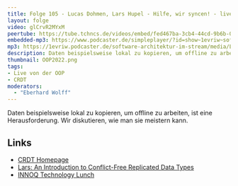 ```yaml
---
title: Folge 105 - Lucas Dohmen, Lars Hupel - Hilfe, wir syncen! - live von der OOP
layout: folge
video: glCrvR2MYxM
peertube: https://tube.tchncs.de/videos/embed/fed467ba-3cb4-44cd-9b6b-0e2780c02ece
embedded-mp3: https://www.podcaster.de/simpleplayer/?id=show~1evriw~software-architektur-im-stream~pod-9cda909ea7c72d2b2f7101204d&v=1643734572
mp3: https://1evriw.podcaster.de/software-architektur-im-stream/media/Lucas_Dohmen_Lars_Hupel_Hilfe_wir_syncen.mp3
description: Daten beispielsweise lokal zu kopieren, um offline zu arbeiten, ist eine Herausforderung. Wir diskutieren, wie man sie meistern kann.
thumbnail: OOP2022.png
tags:
- Live von der OOP
- CRDT
moderators:
  - "Eberhard Wolff"
---
```


Daten beispielsweise lokal zu kopieren, um offline zu arbeiten, ist
eine Herausforderung. Wir diskutieren, wie man sie meistern kann.


## Links

* [CRDT Homepage](https://crdt.tech/)
* [Lars: An Introduction to Conflict-Free Replicated Data Types](https://lars.hupel.info/topics/crdt/01-intro/)
* [INNOQ Technology Lunch](https://www.meetup.com/de-DE/INNOQ-Technology-Lunch/)
